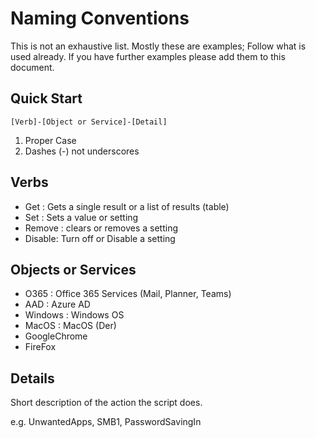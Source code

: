 # Naming Conventions

This is not an exhaustive list. Mostly these are examples; Follow what is used already. If you have further examples please add them to this document.

## Quick Start

```
[Verb]-[Object or Service]-[Detail]
```

1. Proper Case
2. Dashes (-) not underscores

## Verbs

* Get : Gets a single result or a list of results (table)
* Set : Sets a value or setting
* Remove : clears or removes a setting
* Disable: Turn off or Disable a setting

## Objects or Services

* O365 : Office 365 Services (Mail, Planner, Teams) 
* AAD :  Azure AD
* Windows : Windows OS
* MacOS : MacOS (Der)
* GoogleChrome
* FireFox

## Details

Short description of the action the script does.

e.g. UnwantedApps, SMB1, PasswordSavingIn
